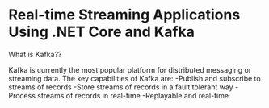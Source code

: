 # Real-time Streaming Applications Using .NET Core and Kafka

What is Kafka??

Kafka is currently the most popular platform for distributed messaging or streaming data.
The key capabilities of Kafka are:
-Publish and subscribe to streams of records
-Store streams of records in a fault tolerant way
-Process streams of records in real-time
-Replayable and real-time
